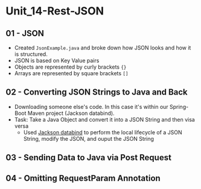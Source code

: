 # Unit_14-Rest-JSON

## 01 - JSON
- Created `JsonExample.java` and broke down how JSON looks and how it is structured.
- JSON is based on Key Value pairs
- Objects are represented by curly brackets `{}`
- Arrays are represented by square brackets `[]`

## 02 - Converting JSON Strings to Java and Back
- Downloading someone else's code. In this case it's within our Spring-Boot Maven project (Jackson databind).
- Task: Take a Java Object and convert it into a JSON String and then visa versa
   - Used [Jackson databind](https://mvnrepository.com/artifact/com.fasterxml.jackson.core/jackson-databind) to perform the local lifecycle of a JSON String, modify the JSON, and ouput the JSON String

## 03 - Sending Data to Java via Post Request


## 04 - Omitting RequestParam Annotation